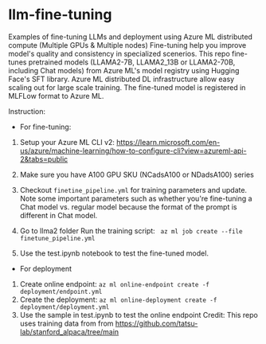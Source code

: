 # llm-fine-tuning
Examples of fine-tuning LLMs and deployment using Azure ML distributed compute (Multiple GPUs & Multiple nodes)
Fine-tuning help you improve model's quality and consistency in specialized scenerios.
This repo fine-tunes pretrained models (LLAMA2-7B, LLAMA2_13B or LLAMA2-70B, including Chat models) from Azure ML's model registry using Hugging Face's SFT library. Azure ML distributed DL infrastructure allow easy scaling out for large scale training. The fine-tuned model is registered in MLFLow format to Azure ML.

Instruction:
- For fine-tuning:
1. Setup your Azure ML CLI v2: https://learn.microsoft.com/en-us/azure/machine-learning/how-to-configure-cli?view=azureml-api-2&tabs=public
2. Make sure you have A100 GPU SKU (NCadsA100 or NDadsA100) series
3. Checkout ```finetine_pipeline.yml``` for training parameters and update. Note some important parameters such as whether you're fine-tuning a Chat model vs. regular model because the format of the prompt is different in Chat model.
4. Go to llma2 folder Run the training script: ``` az ml job create --file finetune_pipeline.yml```


5. Use the test.ipynb notebook to test the fine-tuned model.
- For deployment
1. Create online endpoint: ```az ml online-endpoint create -f deployment/endpoint.yml```
2. Create the deployment: ```az ml online-deployment create -f deployment/deployment.yml```
3. Use the sample in test.ipynb to test the online endpoint
Credit: 
This repo uses training data from from https://github.com/tatsu-lab/stanford_alpaca/tree/main
